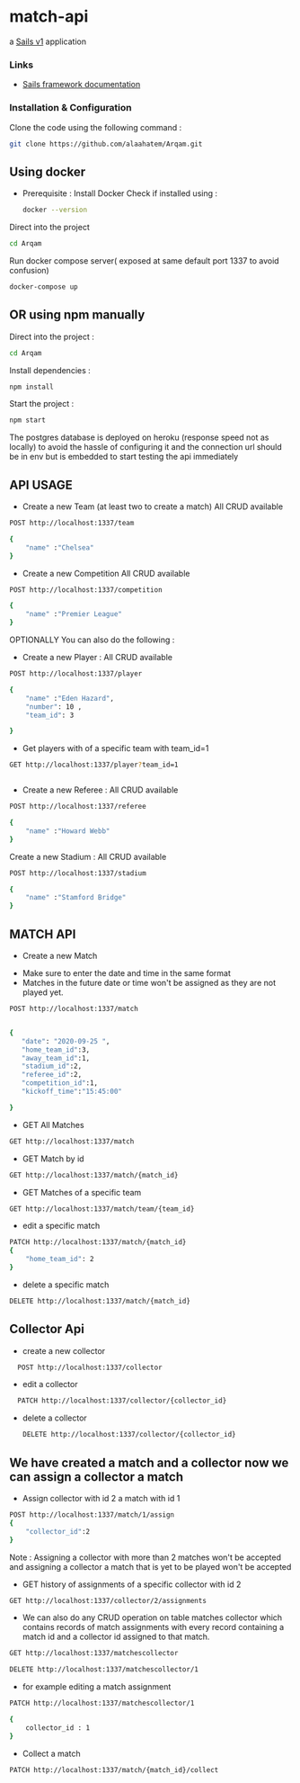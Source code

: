 # match-api

a [Sails v1](https://sailsjs.com) application

### Links

- [Sails framework documentation](https://sailsjs.com/get-started)

### Installation & Configuration

Clone the code using the following command :

```bash
git clone https://github.com/alaahatem/Arqam.git
```

## Using docker

- Prerequisite :
  Install Docker
  Check if installed using :
  ```bash
  docker --version
  ```

Direct into the project

```bash
cd Arqam
```

Run docker compose server( exposed at same default port 1337 to avoid confusion)

```bash
docker-compose up
```

## OR using npm manually

Direct into the project :

```bash
cd Arqam
```

Install dependencies :

```bash
npm install
```

Start the project :

```bash
npm start
```

The postgres database is deployed on heroku (response speed not as locally) to avoid the hassle of configuring it and the connection url should be in env but is embedded to start testing the api immediately

## API USAGE

- Create a new Team (at least two to create a match)
  All CRUD available

```bash
POST http://localhost:1337/team

{
    "name" :"Chelsea"
}

```

- Create a new Competition
  All CRUD available

```bash
POST http://localhost:1337/competition

{
    "name" :"Premier League"
}

```

OPTIONALLY You can also do the following :

- Create a new Player :
  All CRUD available

```bash
POST http://localhost:1337/player

{
    "name" :"Eden Hazard",
    "number": 10 ,
    "team_id": 3

}

```

- Get players with of a specific team with team_id=1

```bash
GET http://localhost:1337/player?team_id=1



```

- Create a new Referee :
  All CRUD available

```bash
POST http://localhost:1337/referee

{
    "name" :"Howard Webb"
}

```

Create a new Stadium :
All CRUD available

```bash
POST http://localhost:1337/stadium

{
    "name" :"Stamford Bridge"
}

```

## MATCH API

- Create a new Match

* Make sure to enter the date and time in the same format
* Matches in the future date or time won't be assigned as they are not played yet.

```bash
POST http://localhost:1337/match


{
   "date": "2020-09-25 ",
   "home_team_id":3,
   "away_team_id":1,
   "stadium_id":2,
   "referee_id":2,
   "competition_id":1,
   "kickoff_time":"15:45:00"

}

```

- GET All Matches

```bash
GET http://localhost:1337/match

```

- GET Match by id

```bash
GET http://localhost:1337/match/{match_id}

```

- GET Matches of a specific team

```bash
GET http://localhost:1337/match/team/{team_id}

```

- edit a specific match

```bash
PATCH http://localhost:1337/match/{match_id}
{
    "home_team_id": 2
}

```

- delete a specific match

```bash
DELETE http://localhost:1337/match/{match_id}


```

## Collector Api

- create a new collector

```bash
  POST http://localhost:1337/collector
```

- edit a collector

```bash
  PATCH http://localhost:1337/collector/{collector_id}
```

- delete a collector
  ```bash
  DELETE http://localhost:1337/collector/{collector_id}
  ```

## We have created a match and a collector now we can assign a collector a match

- Assign collector with id 2 a match with id 1

```bash
POST http://localhost:1337/match/1/assign
{
    "collector_id":2
}
```

Note :
Assigning a collector with more than 2 matches won't be accepted
and assigning a collector a match that is yet to be played won't be accepted

- GET history of assignments of a specific collector with id 2

```bash
GET http://localhost:1337/collector/2/assignments
```

- We can also do any CRUD operation on table matches collector which contains records of match assignments with every record containing a match id and a collector id assigned to that match.

```bash
GET http://localhost:1337/matchescollector
```

```bash
DELETE http://localhost:1337/matchescollector/1
```

- for example editing a match assignment

```bash
PATCH http://localhost:1337/matchescollector/1

{
    collector_id : 1
}
```

- Collect a match

```bash
PATCH http://localhost:1337/match/{match_id}/collect

```
